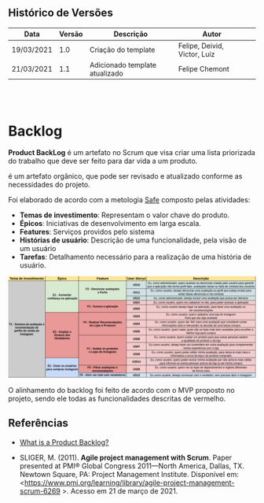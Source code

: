 ## Histórico de Versões


| Data  | Versão | Descrição  | Autor |   |
|---|---|---|---|---|
| 19/03/2021 | 1.0    | Criação do template              | Felipe, Deivid, Victor, Luiz |
| 21/03/2021 | 1.1    | Adicionado template   atualizado            | Felipe Chemont |

<br/> 
<br/> 


# Backlog
**Product BackLog** é um artefato no Scrum que visa criar uma lista priorizada do trabalho que deve ser feito para dar vida a um produto.

é um artefato orgânico, que pode ser revisado e atualizado conforme as necessidades do projeto.

Foi elaborado de acordo com a metologia [Safe](https://www.scaledagileframework.com/) composto pelas atividades:

- **Temas de investimento**: Representam o valor chave do produto.
- **Épicos**: Iniciativas de desenvolvimento em larga escala.
- **Features**: Serviços providos pelo sistema
- **Histórias de usuário**: Descrição de uma funcionalidade, pela visão de um usuário
- **Tarefas**: Detalhamento necessário para a realização de uma história de usuário.

![Product Backlog](imgs/backlog.jpeg)

O alinhamento do backlog foi feito de acordo com o MVP proposto no projeto, sendo ele todas as funcionalidades descritas de vermelho.

## Referências
* [What is a Product Backlog?](https://www.scrum.org/resources/what-is-a-product-backlog)

* SLIGER, M. (2011). **Agile project management with Scrum**. Paper presented at PMI® Global Congress 2011—North America, Dallas, TX. Newtown Square, PA: Project Management Institute. Disponível em: <https://www.pmi.org/learning/library/agile-project-management-scrum-6269 >. Acesso em 21 de março de 2021. 